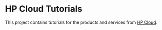 # HP Cloud Tutorials

This project contains tutorials for the products and services from [HP Cloud](https://www.hpcloud.com).